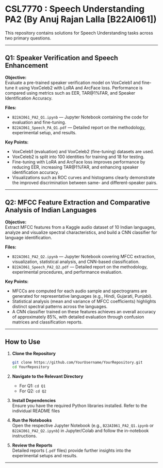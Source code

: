 # CSL7770 : Speech Understanding PA2 (By Anuj Rajan Lalla [B22AI061])

This repository contains solutions for Speech Understanding tasks across two primary questions.

---

## Q1: Speaker Verification and Speech Enhancement

**Objective:**  
Evaluate a pre-trained speaker verification model on VoxCeleb1 and fine-tune it using VoxCeleb2 with LoRA and ArcFace loss. Performance is compared using metrics such as EER, TAR@1%FAR, and Speaker Identification Accuracy.

**Files:**  
- `B22AI061_PA2_Q1.ipynb` — Jupyter Notebook containing the code for evaluation and fine-tuning.  
- `B22AI061_Speech_PA_Q1.pdf` — Detailed report on the methodology, experimental setup, and results.

**Key Points:**  
- VoxCeleb1 (evaluation) and VoxCeleb2 (fine-tuning) datasets are used.  
- VoxCeleb2 is split into 100 identities for training and 18 for testing.  
- Fine-tuning with LoRA and ArcFace loss improves performance by reducing EER, increasing TAR@1%FAR, and enhancing speaker identification accuracy.  
- Visualizations such as ROC curves and histograms clearly demonstrate the improved discrimination between same- and different-speaker pairs.

---

## Q2: MFCC Feature Extraction and Comparative Analysis of Indian Languages

**Objective:**  
Extract MFCC features from a Kaggle audio dataset of 10 Indian languages, analyze and visualize spectral characteristics, and build a CNN classifier for language identification.

**Files:**  
- `B22AI061_PA2_Q2.ipynb` — Jupyter Notebook covering MFCC extraction, visualization, statistical analysis, and CNN-based classification.  
- `B22AI061_Speech_PA2_Q2.pdf` — Detailed report on the methodology, experimental procedures, and performance evaluation.

**Key Points:**  
- MFCCs are computed for each audio sample and spectrograms are generated for representative languages (e.g., Hindi, Gujarati, Punjabi).  
- Statistical analysis (mean and variance of MFCC coefficients) highlights distinct spectral patterns across the languages.  
- A CNN classifier trained on these features achieves an overall accuracy of approximately 85%, with detailed evaluation through confusion matrices and classification reports.

---

## How to Use

1. **Clone the Repository**  
   ```bash
   git clone https://github.com/YourUsername/YourRepository.git
   cd YourRepository
   ```

2. **Navigate to the Relevant Directory**  
   - For Q1: `cd Q1`  
   - For Q2: `cd Q2`

3. **Install Dependencies**  
   Ensure you have the required Python libraries installed. Refer to the individual README files

4. **Run the Notebooks**  
   Open the respective Jupyter Notebook (e.g., `B22AI061_PA2_Q1.ipynb` or `B22AI061_PA2_Q2.ipynb`) in Jupyter/Colab and follow the in-notebook instructions.

5. **Review the Reports**  
   Detailed reports (`.pdf` files) provide further insights into the experimental setups and results.

---

